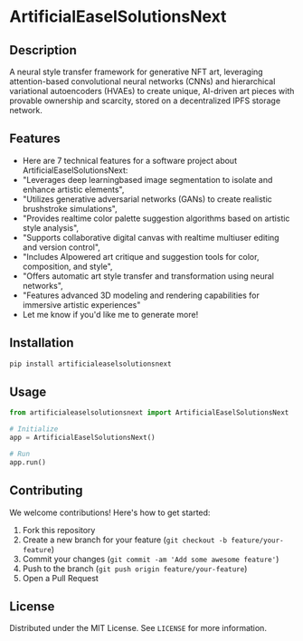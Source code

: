 # ArtificialEaselSolutionsNext

## Description

A neural style transfer framework for generative NFT art, leveraging attention-based convolutional neural networks (CNNs) and hierarchical variational autoencoders (HVAEs) to create unique, AI-driven art pieces with provable ownership and scarcity, stored on a decentralized IPFS storage network.

## Features

- Here are 7 technical features for a software project about ArtificialEaselSolutionsNext:
- "Leverages deep learningbased image segmentation to isolate and enhance artistic elements",
- "Utilizes generative adversarial networks (GANs) to create realistic brushstroke simulations",
- "Provides realtime color palette suggestion algorithms based on artistic style analysis",
- "Supports collaborative digital canvas with realtime multiuser editing and version control",
- "Includes AIpowered art critique and suggestion tools for color, composition, and style",
- "Offers automatic art style transfer and transformation using neural networks",
- "Features advanced 3D modeling and rendering capabilities for immersive artistic experiences"
- Let me know if you'd like me to generate more!
## Installation

```bash
pip install artificialeaselsolutionsnext
```

## Usage

```python
from artificialeaselsolutionsnext import ArtificialEaselSolutionsNext

# Initialize
app = ArtificialEaselSolutionsNext()

# Run
app.run()
```

## Contributing

We welcome contributions! Here's how to get started:

1. Fork this repository
2. Create a new branch for your feature (`git checkout -b feature/your-feature`)
3. Commit your changes (`git commit -am 'Add some awesome feature'`)
4. Push to the branch (`git push origin feature/your-feature`)
5. Open a Pull Request

## License

Distributed under the MIT License. See `LICENSE` for more information.
